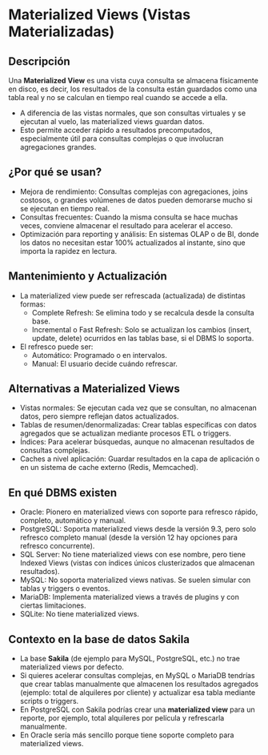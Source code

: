 # Materialized Views (Vistas Materializadas)

## Descripción

Una **Materialized View** es una vista cuya consulta se almacena físicamente en disco, es decir, los resultados de la consulta están guardados como una tabla real y no se calculan en tiempo real cuando se accede a ella.

- A diferencia de las vistas normales, que son consultas virtuales y se ejecutan al vuelo, las materialized views guardan datos.
- Esto permite acceder rápido a resultados precomputados, especialmente útil para consultas complejas o que involucran agregaciones grandes.

## ¿Por qué se usan?

- Mejora de rendimiento: Consultas complejas con agregaciones, joins costosos, o grandes volúmenes de datos pueden demorarse mucho si se ejecutan en tiempo real.
- Consultas frecuentes: Cuando la misma consulta se hace muchas veces, conviene almacenar el resultado para acelerar el acceso.
- Optimización para reporting y análisis: En sistemas OLAP o de BI, donde los datos no necesitan estar 100% actualizados al instante, sino que importa la rapidez en lectura.

## Mantenimiento y Actualización

- La materialized view puede ser refrescada (actualizada) de distintas formas:
  - Complete Refresh: Se elimina todo y se recalcula desde la consulta base.
  - Incremental o Fast Refresh: Solo se actualizan los cambios (insert, update, delete) ocurridos en las tablas base, si el DBMS lo soporta.
- El refresco puede ser:
  - Automático: Programado o en intervalos.
  - Manual: El usuario decide cuándo refrescar.

## Alternativas a Materialized Views

- Vistas normales: Se ejecutan cada vez que se consultan, no almacenan datos, pero siempre reflejan datos actualizados.
- Tablas de resumen/denormalizadas: Crear tablas específicas con datos agregados que se actualizan mediante procesos ETL o triggers.
- Índices: Para acelerar búsquedas, aunque no almacenan resultados de consultas complejas.
- Caches a nivel aplicación: Guardar resultados en la capa de aplicación o en un sistema de cache externo (Redis, Memcached).

## En qué DBMS existen

- Oracle: Pionero en materialized views con soporte para refresco rápido, completo, automático y manual.
- PostgreSQL: Soporta materialized views desde la versión 9.3, pero solo refresco completo manual (desde la versión 12 hay opciones para refresco concurrente).
- SQL Server: No tiene materialized views con ese nombre, pero tiene Indexed Views (vistas con índices únicos clusterizados que almacenan resultados).
- MySQL: No soporta materialized views nativas. Se suelen simular con tablas y triggers o eventos.
- MariaDB: Implementa materialized views a través de plugins y con ciertas limitaciones.
- SQLite: No tiene materialized views.

## Contexto en la base de datos Sakila

- La base **Sakila** (de ejemplo para MySQL, PostgreSQL, etc.) no trae materialized views por defecto.
- Si quieres acelerar consultas complejas, en MySQL o MariaDB tendrías que crear tablas manualmente que almacenen los resultados agregados (ejemplo: total de alquileres por cliente) y actualizar esa tabla mediante scripts o triggers.
- En PostgreSQL con Sakila podrías crear una **materialized view** para un reporte, por ejemplo, total alquileres por película y refrescarla manualmente.
- En Oracle sería más sencillo porque tiene soporte completo para materialized views.

